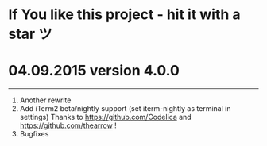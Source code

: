 # If You like this project - hit it with a star ツ

# 04.09.2015 version 4.0.0

---

1. Another rewrite
2. Add iTerm2 beta/nightly support (set iterm-nightly as terminal in settings)
   Thanks to https://github.com/Codelica and https://github.com/thearrow !
3. Bugfixes
